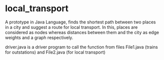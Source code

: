 # local_transport
A prototype in Java Language, finds the shortest path between two places in a city and suggest a route for local transport. In this, places are considered as nodes whereas distances between them and the city as edge weights and a graph respectively.

driver.java is a driver program to call the function from files File1.java (trains for outstations) and File2.java (for local transport)
